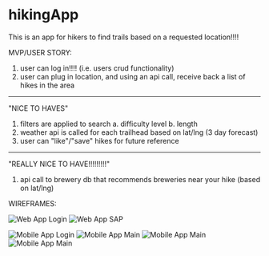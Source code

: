 # hikingApp
This is an app for hikers to find trails based on a requested location!!!!


MVP/USER STORY:
1. user can log in!!!! (i.e. users crud functionality)
2. user can plug in location, and using an api call, receive back a list of hikes in the area 

--------------

"NICE TO HAVES"
1. filters are applied to search
    a. difficulty level
    b. length
2. weather api is called for each trailhead based on lat/lng (3 day forecast)
3. user can "like"/"save" hikes for future reference

------
"REALLY NICE TO HAVE!!!!!!!!!"
1. api call to brewery db that recommends breweries near your hike (based on lat/lng)



WIREFRAMES:

![Web App Login](front-end/hikingapp/public/images/HikeOn_Wireframes_Login_Web.png)
![Web App SAP](front-end/hikingapp/public/images/HikeOn_Wireframes_SAP_Web.png)

![Mobile App Login](front-end/hikingapp/public/images/HikeOn_Wireframes_Login_Mobile.png)
![Mobile App Main](front-end/hikingapp/public/images/HikeOn_Wireframes_SAP_Mobile_Main.png)
![Mobile App Main](front-end/hikingapp/public/images/HikeOn_Wireframes_SAP_Mobile_Filter.png)
![Mobile App Main](front-end/hikingapp/public/images/HikeOn_Wireframes_SAP_Mobile_Weather.png)


